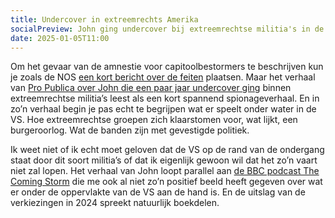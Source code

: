 ```yaml
---
title: Undercover in extreemrechts Amerika
socialPreview: John ging undercover bij extreemrechtse militia's in de VS en wat hij zag is niet best.
date: 2025-01-05T11:00
---
```


Om het gevaar van de amnestie voor capitoolbestormers te beschrijven kun je zoals de NOS [een kort bericht over de feiten](https://nos.nl/nieuwsuur/artikel/2550570-capitoolbestormers-ruiken-vrijheid-reken-op-amnestie-van-trump) plaatsen. Maar het verhaal van [Pro Publica over John die een paar jaar undercover ging](https://www.propublica.org/article/ap3-oath-keepers-militia-mole) binnen extreemrechtse militia’s leest als een kort spannend spionageverhaal. En in zo’n verhaal begin je pas echt te begrijpen wat er speelt onder water in de VS. Hoe extreemrechtse groepen zich klaarstomen voor, wat lijkt, een burgeroorlog. Wat de banden zijn met gevestigde politiek.

Ik weet niet of ik echt moet geloven dat de VS op de rand van de ondergang staat door dit soort militia’s of dat ik eigenlijk gewoon wil dat het zo’n vaart niet zal lopen. Het verhaal van John loopt parallel aan [de BBC podcast The Coming Storm](https://www.bbc.co.uk/programmes/m001324r) die me ook al niet zo’n positief beeld heeft gegeven over wat er onder de oppervlakte van de VS aan de hand is. En de uitslag van de verkiezingen in 2024 spreekt natuurlijk boekdelen.
